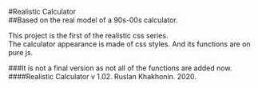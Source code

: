 #Realistic Calculator  
##Based on the real model of a 90s-00s calculator.  
  
This project is the first of the realistic css series.  
The calculator appearance is made of css styles. And its functions are on pure js.  
  
    
      
###It is not a final version as not all of the functions are added now.  
####Realistic Calculator v 1.02. Ruslan Khakhonin. 2020.